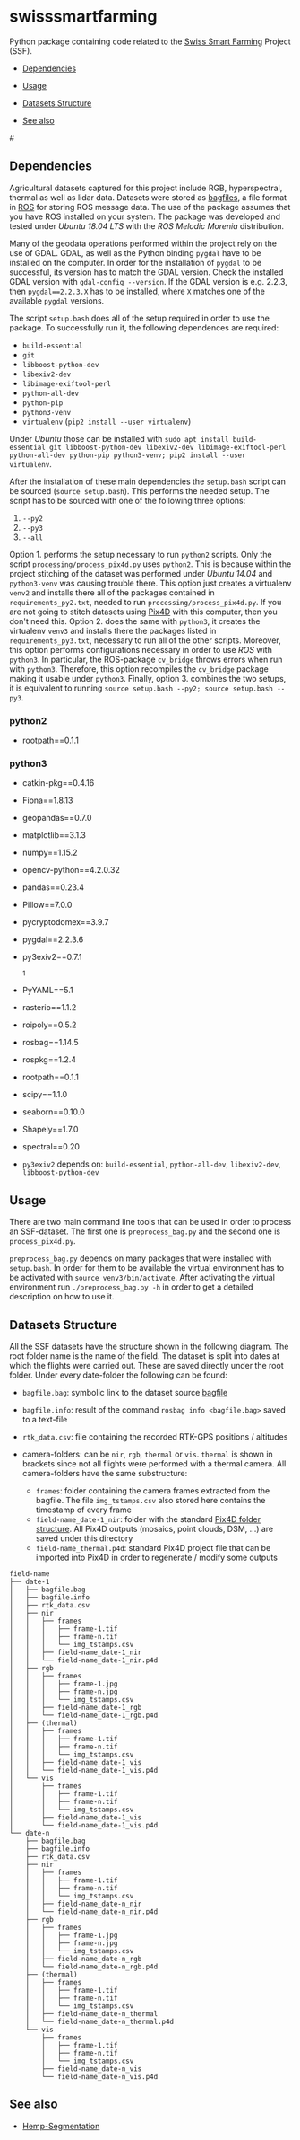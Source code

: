# swisssmartfarming

Python package containing code related to the [Swiss Smart Farming](http://www.smartfarming.ethz.ch/about.html) Project (SSF).

<!-- TOC depthFrom:2 depthTo:2 withLinks:1 updateOnSave:1 orderedList:0 -->

 - [Dependencies](#dependencies)

  - [Usage](#usage)
  - [Datasets Structure](#datasets-structure)
  - [See also](#see-also)

<!-- /TOC --> #

## Dependencies

Agricultural datasets captured for this project include RGB, hyperspectral, thermal as well as lidar data. Datasets were stored as [bagfiles](http://wiki.ros.org/Bags), a file format in [ROS](https://www.ros.org/) for storing ROS message data. The use of the package assumes that you have ROS installed on your system. The package was developed and tested under _Ubuntu 18.04 LTS_ with the _ROS Melodic Morenia_ distribution.

Many of the geodata operations performed within the project rely on the use of GDAL. GDAL, as well as the Python binding `pygdal` have to be installed on the computer. In order for the installation of `pygdal` to be successful, its version has to match the GDAL version. Check the installed GDAL version with `gdal-config --version`. If the GDAL version is e.g. 2.2.3, then `pygdal==2.2.3.X` has to be installed, where `X` matches one of the available `pygdal` versions.

The script `setup.bash` does all of the setup required in order to use the package. To successfully run it, the following dependences are required:

- `build-essential`
- `git`
- `libboost-python-dev`
- `libexiv2-dev`
- `libimage-exiftool-perl`
- `python-all-dev`
- `python-pip`
- `python3-venv`
- `virtualenv` (`pip2 install --user virtualenv`)

Under _Ubuntu_ those can be installed with `sudo apt install build-essential git libboost-python-dev libexiv2-dev libimage-exiftool-perl python-all-dev python-pip python3-venv; pip2 install --user virtualenv`.

After the installation of these main dependencies the `setup.bash` script can be sourced (`source setup.bash`). This performs the needed setup. The script has to be sourced with one of the following three options:

1. `--py2`
2. `--py3`
3. `--all`

Option 1\. performs the setup necessary to run `python2` scripts. Only the script `processing/process_pix4d.py` uses `python2`. This is because within the project stitching of the dataset was performed under _Ubuntu 14.04_ and `python3-venv` was causing trouble there. This option just creates a virtualenv `venv2` and installs there all of the packages contained in `requirements_py2.txt`, needed to run `processing/process_pix4d.py`. If you are not going to stitch datasets using [Pix4D](https://www.pix4d.com/) with this computer, then you don't need this. Option 2\. does the same with `python3`, it creates the virtualenv `venv3` and installs there the packages listed in `requirements_py3.txt`, necessary to run all of the other scripts. Moreover, this option performs configurations necessary in order to use _ROS_ with `python3`. In particular, the ROS-package `cv_bridge` throws errors when run with `python3`. Therefore, this option recompiles the `cv_bridge` package making it usable under `python3`. Finally, option 3\. combines the two setups, it is equivalent to running `source setup.bash --py2; source setup.bash --py3`.

### python2

- rootpath==0.1.1

### python3

- catkin-pkg==0.4.16
- Fiona==1.8.13
- geopandas==0.7.0
- matplotlib==3.1.3
- numpy==1.15.2
- opencv-python==4.2.0.32
- pandas==0.23.4
- Pillow==7.0.0
- pycryptodomex==3.9.7
- pygdal==2.2.3.6
- py3exiv2==0.7.1

  <sup>1</sup>

- PyYAML==5.1

- rasterio==1.1.2

- roipoly==0.5.2

- rosbag==1.14.5

- rospkg==1.2.4

- rootpath==0.1.1

- scipy==1.1.0

- seaborn==0.10.0

- Shapely==1.7.0

- spectral==0.20

- `py3exiv2` depends on: `build-essential`, `python-all-dev`, `libexiv2-dev`, `libboost-python-dev`

## Usage

There are two main command line tools that can be used in order to process an SSF-dataset. The first one is `preprocess_bag.py` and the second one is `process_pix4d.py`.

`preprocess_bag.py` depends on many packages that were installed with `setup.bash`. In order for them to be available the virtual environment has to be activated with `source venv3/bin/activate`. After activating the virtual environment run `./preprocess_bag.py -h` in order to get a detailed description on how to use it.

## Datasets Structure

All the SSF datasets have the structure shown in the following diagram. The root folder name is the name of the field. The dataset is split into dates at which the flights were carried out. These are saved directly under the root folder. Under every date-folder the following can be found:

- `bagfile.bag`: symbolic link to the dataset source [bagfile](http://wiki.ros.org/Bags "ROS - Bags")
- `bagfile.info`: result of the command `rosbag info <bagfile.bag>` saved to a text-file
- `rtk_data.csv`: file containing the recorded RTK-GPS positions / altitudes
- camera-folders: can be `nir`, `rgb`, `thermal` or `vis`. `thermal` is shown in brackets since not all flights were performed with a thermal camera. All camera-folders have the same substructure:

  - `frames`: folder containing the camera frames extracted from the bagfile. The file `img_tstamps.csv` also stored here contains the timestamp of every frame
  - `field-name_date-1_nir`: folder with the standard [Pix4D folder structure](https://support.pix4d.com/hc/en-us/articles/202558649-Project-Folder-Structure "Pix4D - Project Folder Structure"). All Pix4D outputs (mosaics, point clouds, DSM, ...) are saved under this directory
  - `field-name_thermal.p4d`: standard Pix4D project file that can be imported into Pix4D in order to regenerate / modify some outputs

```
field-name
├── date-1
│   ├── bagfile.bag
│   ├── bagfile.info
│   ├── rtk_data.csv
│   ├── nir
│   │   ├── frames
│   │   │   ├── frame-1.tif
│   │   │   ├── frame-n.tif
│   │   │   └── img_tstamps.csv
│   │   ├── field-name_date-1_nir
│   │   └── field-name_date-1_nir.p4d
│   ├── rgb
│   │   ├── frames
│   │   │   ├── frame-1.jpg
│   │   │   ├── frame-n.jpg
│   │   │   └── img_tstamps.csv
│   │   ├── field-name_date-1_rgb
│   │   └── field-name_date-1_rgb.p4d
│   ├── (thermal)
│   │   ├── frames
│   │   │   ├── frame-1.tif
│   │   │   ├── frame-n.tif
│   │   │   └── img_tstamps.csv
│   │   ├── field-name_date-1_vis
│   │   └── field-name_date-1_vis.p4d
│   └── vis
│       ├── frames
│       │   ├── frame-1.tif
│       │   ├── frame-n.tif
│       │   └── img_tstamps.csv
│       ├── field-name_date-1_vis
│       └── field-name_date-1_vis.p4d
└── date-n
    ├── bagfile.bag
    ├── bagfile.info
    ├── rtk_data.csv
    ├── nir
    │   ├── frames
    │   │   ├── frame-1.tif
    │   │   ├── frame-n.tif
    │   │   └── img_tstamps.csv
    │   ├── field-name_date-n_nir
    │   └── field-name_date-n_nir.p4d
    ├── rgb
    │   ├── frames
    │   │   ├── frame-1.jpg
    │   │   ├── frame-n.jpg
    │   │   └── img_tstamps.csv
    │   ├── field-name_date-n_rgb
    │   └── field-name_date-n_rgb.p4d
    ├── (thermal)
    │   ├── frames
    │   │   ├── frame-1.tif
    │   │   ├── frame-n.tif
    │   │   └── img_tstamps.csv
    │   ├── field-name_date-n_thermal
    │   └── field-name_date-n_thermal.p4d
    └── vis
        ├── frames
        │   ├── frame-1.tif
        │   ├── frame-n.tif
        │   └── img_tstamps.csv
        ├── field-name_date-n_vis
        └── field-name_date-n_vis.p4d
```

## See also

- [Hemp-Segmentation](https://github.com/dschori/Hemp-Segmentation)
